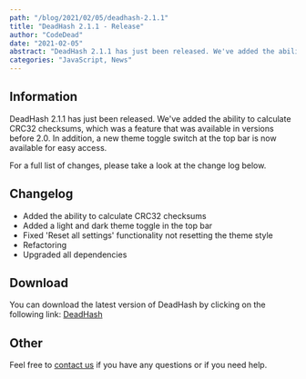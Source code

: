 ```yaml
---
path: "/blog/2021/02/05/deadhash-2.1.1"
title: "DeadHash 2.1.1 - Release"
author: "CodeDead"
date: "2021-02-05"
abstract: "DeadHash 2.1.1 has just been released. We've added the ability to calculate CRC32 checksums, which was a feature that was available in versions before 2.0. In addition..."
categories: "JavaScript, News"
---
```

## Information

DeadHash 2.1.1 has just been released. We've added the ability to calculate CRC32 checksums, which was a feature that was available in versions before 2.0.
In addition, a new theme toggle switch at the top bar is now available for easy access.

For a full list of changes, please take a look at the change log below.

## Changelog

* Added the ability to calculate CRC32 checksums
* Added a light and dark theme toggle in the top bar
* Fixed 'Reset all settings' functionality not resetting the theme style
* Refactoring
* Upgraded all dependencies

## Download

You can download the latest version of DeadHash by clicking on the following link:
[DeadHash](https://codedead.com/software/deadhash)

## Other

Feel free to [contact us](/contact) if you have any questions or if you need help.
